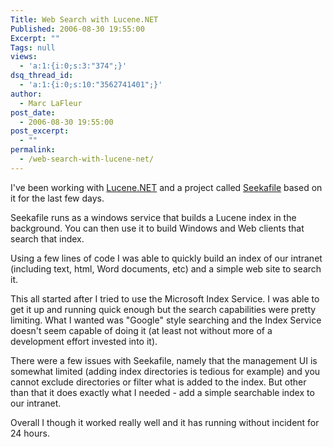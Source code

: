 ```yaml
---
Title: Web Search with Lucene.NET
Published: 2006-08-30 19:55:00
Excerpt: ""
Tags: null
views:
  - 'a:1:{i:0;s:3:"374";}'
dsq_thread_id:
  - 'a:1:{i:0;s:10:"3562741401";}'
author:
  - Marc LaFleur
post_date:
  - 2006-08-30 19:55:00
post_excerpt:
  - ""
permalink:
  - /web-search-with-lucene-net/
---
```

<p>I've been working with <a href="http://www.dotlucene.net/" target="_blank">Lucene.NET</a> and a project called <a href="http://www.seekafile.org/" target="_blank">Seekafile</a> based on it for the last few days. </p>  <p>Seekafile runs as a windows service that builds a Lucene index in the background. You can then use it to build Windows and Web clients that search that index. </p>  <p>Using a few lines of code I was able to quickly build an index of our intranet (including text, html, Word documents, etc) and a simple web site to search it. </p>  <p>This all started after I tried to use the Microsoft Index Service. I was able to get it up and running quick enough but the search capabilities were pretty limiting. What I wanted was &quot;Google&quot; style searching and the Index Service doesn't seem capable of doing it (at least not without more of a development effort invested into it).</p>  <p>There were a few issues with Seekafile, namely that the management UI is somewhat limited (adding index directories is tedious for example) and you cannot exclude directories or filter what is added to the index. But other than that it does exactly what I needed - add a simple searchable index to our intranet. </p>  <p>Overall I though it worked really well and it has running without incident for 24 hours. </p>